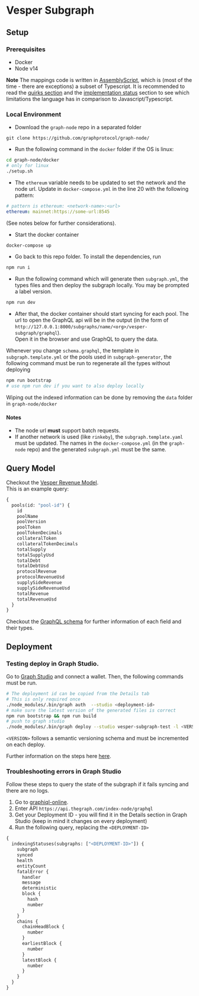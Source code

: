 # Vesper Subgraph

## Setup

### Prerequisites

- Docker
- Node v14

**Note** The mappings code is written in [AssemblyScript](https://www.assemblyscript.org/quick-start.html), which is (most of the time - there are exceptions) a subset of Typescript. It is recommended to read the [quirks section](https://www.assemblyscript.org/basics.html#quirks) and the [implementation status](https://www.assemblyscript.org/status.html) section to see which limitations the language has in comparison to Javascript/Typescript.

### Local Environment

- Download the `graph-node` repo in a separated folder

```
git clone https://github.com/graphprotocol/graph-node/
```

- Run the following command in the `docker` folder if the OS is linux:

```sh
cd graph-node/docker
# only for linux
./setup.sh
```

- The `ethereum` variable needs to be updated to set the network and the node url. Update in `docker-compose.yml` in the line 20 with the following pattern:

```yml
# pattern is ethereum: <network-name>:<url>
ethereum: mainnet:https://some-url:8545
```

(See notes below for further considerations).

- Start the docker container

```sh
docker-compose up
```

- Go back to this repo folder. To install the dependencies, run

```sh
npm run i
```

- Run the following command which will generate then `subgraph.yml`, the types files and then deploy the subgraph locally. You may be prompted a label version.

```sh
npm run dev
```

- After that, the docker container should start syncing for each pool. The url to open the GraphQL api will be in the output (in the form of `http://127.0.0.1:8000/subgraphs/name/<org>/vesper-subgraph/graphql`).  
  Open it in the browser and use GraphQL to query the data.

Whenever you change `schema.graphql`, the template in `subgraph.template.yml` or the pools used in `subgraph-generator`, the following command must be run to regenerate all the types without deploying

```sh
npm run bootstrap
# use npm run dev if you want to also deploy locally
```

Wiping out the indexed information can be done by removing the `data` folder in `graph-node/docker`

#### Notes

- The node url **must** support batch requests.
- If another network is used (like `rinkeby`), the `subgraph.template.yaml` must be updated. The names in the `docker-compose.yml` (in the `graph-node` repo) and the generated `subgraph.yml` must be the same.

## Query Model

Checkout the [Vesper Revenue Model](https://docs.vesper.finance/vsp-economics/revenue-model).  
This is an example query:

```graphql
{
  pools(id: "pool-id") {
    id
    poolName
    poolVersion
    poolToken
    poolTokenDecimals
    collateralToken
    collateralTokenDecimals
    totalSupply
    totalSupplyUsd
    totalDebt
    totalDebtUsd
    protocolRevenue
    protocolRevenueUsd
    supplySideRevenue
    supplySideRevenueUsd
    totalRevenue
    totalRevenueUsd
  }
}
```

Checkout the [GraphQL schema](./schema.graphql) for further information of each field and their types.

## Deployment

### Testing deploy in Graph Studio.

Go to [Graph Studio](https://thegraph.com/studio/) and connect a wallet. Then, the following commands must be run.

```sh
# The deployment id can be copied from the Details tab
# This is only required once
./node_modules/.bin/graph auth  --studio <deployment-id>
# make sure the latest version of the generated files is correct
npm run bootstrap && npm run build
# push to graph studio
./node_modules/.bin/graph deploy --studio vesper-subgraph-test -l <VERSION>
```

`<VERSION>` follows a semantic versioning schema and must be incremented on each deploy.

Further information on the steps here [here](https://thegraph.com/docs/developer/deploy-subgraph-studio).

### Troubleshooting errors in Graph Studio

Follow these steps to query the state of the subgraph if it fails syncing and there are no logs.

1. Go to [graphiql-online](https://graphiql-online.com/).
1. Enter API `https://api.thegraph.com/index-node/graphql`
1. Get your Deployment ID - you will find it in the Details section in Graph Studio (keep in mind it changes on every deployment)
1. Run the following query, replacing the `<DEPLOYMENT-ID>`

```graphql
{
  indexingStatuses(subgraphs: ["<DEPLOYMENT-ID>"]) {
    subgraph
    synced
    health
    entityCount
    fatalError {
      handler
      message
      deterministic
      block {
        hash
        number
      }
    }
    chains {
      chainHeadBlock {
        number
      }
      earliestBlock {
        number
      }
      latestBlock {
        number
      }
    }
  }
}
```

